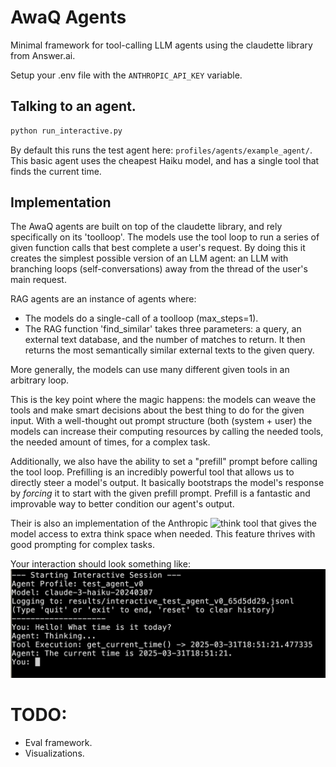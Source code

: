 # AwaQ Agents

Minimal framework for tool-calling LLM agents using the claudette library from Answer.ai.

Setup your .env file with the `ANTHROPIC_API_KEY` variable.

## Talking to an agent.

```bash
python run_interactive.py
```

By default this runs the test agent here: `profiles/agents/example_agent/`.
This basic agent uses the cheapest Haiku model, and has a single tool that finds the current time. 

## Implementation 

The AwaQ agents are built on top of the claudette library, and rely specifically on its 'toolloop'. The models use the tool loop to run a series of given function calls that best complete a user's request. 
By doing this it creates the simplest possible version of an LLM agent: an LLM with branching loops (self-conversations) away from the thread of the user's main request. 

RAG agents are an instance of agents where:
- The models do a single-call of a toolloop (max_steps=1).
- The RAG function 'find_similar' takes three parameters: a query, an external text database, and the number of matches to return. It then returns the most semantically similar external texts to the given query.

More generally, the models can use many different given tools in an arbitrary loop. 

This is the key point where the magic happens: the models can weave the tools and make smart decisions about the best thing to do for the given input. With a well-thought out prompt structure (both (system + user) the models can  increase their computing resources by calling the needed tools, the needed amount of times, for a complex task. 

Additionally, we also have the ability to set a "prefill" prompt before calling the tool loop. Prefilling is an incredibly powerful tool that allows us to directly steer a model's output. It basically bootstraps the model's response by *forcing* it to start with the given prefill prompt. Prefill is a fantastic and improvable way to better condition our agent's output.

Their is also an implementation of the Anthropic ![think tool](https://www.anthropic.com/engineering/claude-think-tool) that gives the model access to extra think space when needed. This feature thrives with good prompting for complex tasks.

Your interaction should look something like:
![Sample interaction](image.png)

# TODO: 
- Eval framework.  
- Visualizations. 